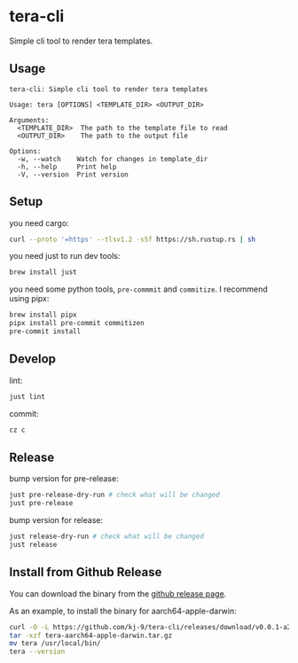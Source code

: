 # tera-cli

Simple cli tool to render tera templates.


## Usage

<!-- [[[cog
import cog
import subprocess
result = subprocess.run(["cargo", "run", "-q", "--", "--help"], capture_output=True, text=True)
cog.out(f"""
```
{result.stdout}
```
""")
]]] -->

```
tera-cli: Simple cli tool to render tera templates

Usage: tera [OPTIONS] <TEMPLATE_DIR> <OUTPUT_DIR>

Arguments:
  <TEMPLATE_DIR>  The path to the template file to read
  <OUTPUT_DIR>    The path to the output file

Options:
  -w, --watch    Watch for changes in template_dir
  -h, --help     Print help
  -V, --version  Print version

```
<!-- [[[end]]] -->

## Setup

you need cargo:
  
```sh
curl --proto '=https' --tlsv1.2 -sSf https://sh.rustup.rs | sh
```

you need just to run dev tools:
```sh
brew install just
```

you need some python tools, `pre-commmit` and `commitize`.
I recommend using pipx:

```sh
brew install pipx
pipx install pre-commit commitizen
pre-commit install
```

## Develop

lint:
```sh
just lint
```

commit:
```sh
cz c
```

## Release

bump version for pre-release:
```sh
just pre-release-dry-run # check what will be changed
just pre-release
```

bump version for release:
```sh
just release-dry-run # check what will be changed
just release
```


## Install from Github Release

You can download the binary from the [github release page](https://github.com/kj-9/tera-cli/releases).

As an example, to install the binary for aarch64-apple-darwin:

```sh
curl -O -L https://github.com/kj-9/tera-cli/releases/download/v0.0.1-a2/tera-aarch64-apple-darwin.tar.gz
tar -xzf tera-aarch64-apple-darwin.tar.gz
mv tera /usr/local/bin/
tera --version
```